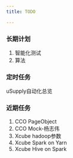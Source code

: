 ```yaml
---
title: TODO

---
```

### 长期计划
1. 智能化测试
2. 算法
### 定时任务
uSupply自动化总览
### 近期任务
1. CCO PageObject
2. CCO Mock-杨志伟
3. Xcube hadoop参数
4. Xcube Spark on Yarn
5. Xcube Hive on Spark
